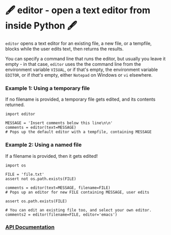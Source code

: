 # 🖋 editor - open a text editor from inside Python 🖋

`editor` opens a text editor for an existing file, a new file, or a tempfile,
blocks while the user edits text, then returns the results.

You can specify a command line that runs the editor, but usually you leave it
empty - in that case, `editor` uses the  the command line from the environment
variable `VISUAL`, or if that's empty, the environment variable `EDITOR`, or if
*that's* empty, either `Notepad` on Windows or `vi` elsewhere.

### Example 1: Using a temporary file

If no filename is provided, a temporary file gets edited, and its contents
returned.


    import editor

    MESSAGE = 'Insert comments below this line\n\n'
    comments = editor(text=MESSAGE)
    # Pops up the default editor with a tempfile, containing MESSAGE

### Example 2: Using a named file

If a filename is provided, then it gets edited!

    import os

    FILE = 'file.txt'
    assert not os.path.exists(FILE)

    comments = editor(text=MESSAGE, filename=FILE)
    # Pops up an editor for new FILE containing MESSAGE, user edits

    assert os.path.exists(FILE)

    # You can edit an existing file too, and select your own editor.
    comments2 = editor(filename=FILE, editor='emacs')


### [API Documentation](https://rec.github.io/editor#editor--api-documentation)
